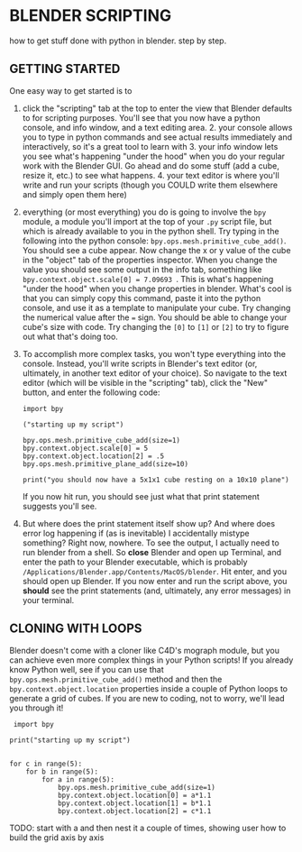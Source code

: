 # BLENDER SCRIPTING
how to get stuff done with python in blender. step by step.

## GETTING STARTED
One easy way to get started is to
1. click the "scripting" tab at the top to enter the view that Blender defaults to for scripting purposes. You'll see that you now have a python console, and info window, and a text editing area.
	2. your console allows you to type in python commands and see actual results immediately and interactively, so it's a great tool to learn with
	3. your info window lets you see what's happening "under the hood" when you do your regular work with the Blender GUI. Go ahead and do some stuff (add a cube, resize it, etc.) to see what happens.
	4. your text editor is where you'll write and run your scripts (though you COULD write them elsewhere and simply open them here)
5. everything (or most everything) you do is going to involve the `bpy` module, a module you'll import at the top of your `.py` script file, but which is already available to you in the python shell. Try typing in the following into the python console: `bpy.ops.mesh.primitive_cube_add()`. You should see a cube appear. Now change the x or y value of the cube in the "object" tab of the properties inspector. When you change the value you should see some output in the info tab, something like `bpy.context.object.scale[0] = 7.09693
`. This is what's happening "under the hood" when you change properties in blender. What's cool is that you can simply copy this command, paste it into the python console, and use it as a template to manipulate your cube. Try changing the numerical value after the `=` sign.  You should be able to change your cube's size with code. Try changing the `[0]` to `[1]` or `[2]` to try to figure out what that's doing too.
6. To accomplish more complex tasks, you won't type everything into the console. Instead, you'll write scripts in Blender's text editor (or, ultimately, in another text editor of your choice). So navigate to the text editor (which will be visible in the "scripting" tab), click the "New" button, and enter the following code:

     ```
    import bpy

    ("starting up my script")

    bpy.ops.mesh.primitive_cube_add(size=1)
    bpy.context.object.scale[0] = 5
    bpy.context.object.location[2] = .5
    bpy.ops.mesh.primitive_plane_add(size=10)

    print("you should now have a 5x1x1 cube resting on a 10x10 plane")
    ```
    If you now hit run, you should see just what that print statement suggests you'll see.
7. But where does the print statement itself show up? And where does error log happening if (as is inevitable) I accidentally mistype something? Right now, nowhere. To see the output, I actually need to run blender from a shell. So **close** Blender and open up Terminal, and enter the path to your Blender executable, which is probably `/Applications/Blender.app/Contents/MacOS/blender`. Hit enter, and you should open up Blender. If you now enter and run the script above, you **should** see the print statements (and, ultimately, any error messages) in your terminal.

## CLONING WITH LOOPS
Blender doesn't come with a cloner like C4D's mograph module, but you can achieve even more complex things in your Python scripts! If you already know Python well, see if you can use that `bpy.ops.mesh.primitive_cube_add()` method and then the `bpy.context.object.location` properties inside a couple of Python loops to generate a grid of cubes.
If you are new to coding, not to worry, we'll lead you through it!
```
 import bpy

print("starting up my script")


for c in range(5):
    for b in range(5):
        for a in range(5):
            bpy.ops.mesh.primitive_cube_add(size=1)
            bpy.context.object.location[0] = a*1.1
            bpy.context.object.location[1] = b*1.1
            bpy.context.object.location[2] = c*1.1
```

TODO: start with a and then nest it a couple of times, showing user how to build the grid axis by axis
<!--stackedit_data:
eyJoaXN0b3J5IjpbMTc3NDEzNDMxNiw5MDU1ODg5MjMsMTkyMT
M1NjcwNCwtMTM1NDc2ODEwM119
-->
